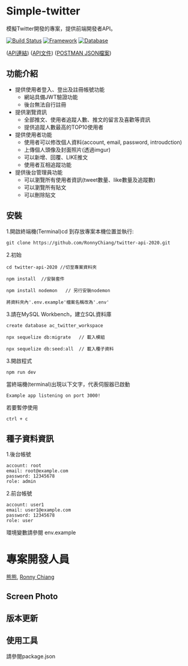 
# Simple-twitter
模擬Twitter開發的專案，提供前端開發者API。


[![Build Status](https://app.travis-ci.com/ALPHACamp/twitter-api-2020.svg?branch=master)](https://app.travis-ci.com/github/ALPHACamp/twitter-api-2020/jobs/561357334/config)
[![Framework](https://img.shields.io/badge/express-4.16.4-yellow.svg)](https://www.npmjs.com/package/express)
[![Database](https://img.shields.io/badge/Database-MYSQL-yellow.svg)](https://www.npmjs.com/package/mysql)

(<a href="https://dzbr-alphatwitter.herokuapp.com">API連結</a>)
(<a href="https://basalt-nerve-0ff.notion.site/API-44c1f841134341c59846c42eab049329">API文件</a>)
(<a href="https://basalt-nerve-0ff.notion.site/API-44c1f841134341c59846c42eab049329">POSTMAN JSON檔案</a>)

## 功能介紹
  * 提供使用者登入、登出及註冊帳號功能
    * 網站具備JWT驗證功能 
    * 後台無法自行註冊
  * 提供瀏覽資訊
    * 全部推文、使用者追蹤人數、推文的留言及喜歡等資訊
    * 提供追蹤人數最高的TOP10使用者
  * 提供使用者功能
    * 使用者可以修改個人資料(account, email, password, introudction)
    * 上傳個人頭像及封面照片(透過imgur)
    * 可以新增、回覆、LIKE推文
    * 使用者互相追蹤功能 
  * 提供後台管理員功能
    * 可以瀏覽所有使用者資訊(tweet數量、like數量及追蹤數)
    * 可以瀏覽所有貼文
    * 可以刪除貼文

## 安裝

1.開啟終端機(Terminal)cd 到存放專案本機位置並執行:

```
git clone https://github.com/RonnyChiang/twitter-api-2020.git
```

2.初始

```
cd twitter-api-2020 //切至專案資料夾
```

```
npm install  //安裝套件
```

```
npm install nodemon   // 另行安裝nodemon
``` 

```
將資料夾內'.env.example'檔案名稱改為'.env'
```


3.請在MySQL Workbench，建立SQL資料庫

```
create database ac_twitter_workspace
```

```
npx sequelize db:migrate   // 載入模組
```

```
npx sequelize db:seed:all  // 載入種子資料 
```

3.開啟程式

```
npm run dev
```
當終端機(terminal)出現以下文字，代表伺服器已啟動
```
Example app listening on port 3000!
```
若要暫停使用
```
ctrl + c
```
## 種子資料資訊
1.後台帳號
  ```
  account: root
  email: root@example.com
  password: 12345678
  role: admin
  ```
2.前台帳號
  ```
  account: user1
  email: user1@example.com
  password: 12345678
  role: user
  ```

環境變數請參閱 env.example

# 專案開發人員
[熊熊](https://github.com/ReoNaBear),
[Ronny Chiang](https://github.com/RonnyChiang)

## Screen Photo

## 版本更新 

## 使用工具
請參閱package.json
